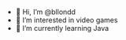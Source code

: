 - 👋 Hi, I’m @bllondd
- 👀 I’m interested in video games
- 🌱 I’m currently learning Java 

<!---
bllondd/bllondd is a ✨ special ✨ repository because its `README.md` (this file) appears on your GitHub profile.
You can click the Preview link to take a look at your changes.
--->
